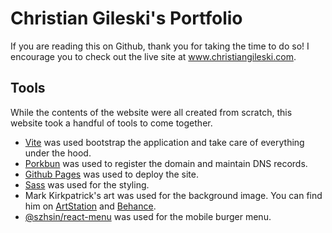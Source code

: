 # Christian Gileski's Portfolio

If you are reading this on Github, thank you for taking the time to do so! I encourage you to check out the live site at www.christiangileski.com.

## Tools

While the contents of the website were all created from scratch, this website took a handful of tools to come together.

- [Vite](https://vitejs.dev/) was used bootstrap the application and take care of everything under the hood.
- [Porkbun](https://porkbun.com/) was used to register the domain and maintain DNS records.
- [Github Pages](https://pages.github.com/) was used to deploy the site.
- [Sass](https://sass-lang.com/) was used for the styling.
- Mark Kirkpatrick's art was used for the background image. You can find him on [ArtStation](https://www.artstation.com/visualhuman) and [Behance](https://www.behance.net/mkcreativeco).
- [@szhsin/react-menu](https://szhsin.github.io/react-menu/) was used for the mobile burger menu.
